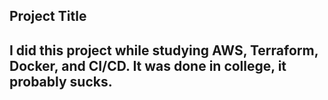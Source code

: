 ## Project Title

## I did this project while studying AWS, Terraform, Docker, and CI/CD. It was done in college, it probably sucks.


